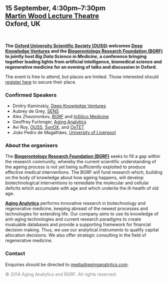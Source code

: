 ## 15 September, 4:30pm–7:30pm<br>[Martin Wood Lecture Theatre](https://goo.gl/maps/sg2zN)<br>Oxford, UK
<br>
 
**The [Oxford University Scientific Society (OUSS)](http://users.ox.ac.uk/~science/) welcomes [Deep Knowledge Ventures](deepknowledgeventures.com) and the [Biogerontology Research Foundation (BGRF)](http://www.bg-rf.org.uk/) to jointly host *Big Data Science in Medicine*, a conference bringing together leading lights from artificial intelligence, biomedical science and regenerative medicine for an evening of talks and discussion in Oxford.**

The event is free to attend, but places are limited. Those interested should [register here](https://www.eventbrite.com/e/big-data-science-in-medicine-congress-tickets-12697056237) to secure their place.

### Confirmed Speakers

* Dmitry Kaminskiy, [Deep Knowledge Ventures](http://deepknowledgeventures.com/)
* Aubrey de Grey, [SENS](http://www.sens.org/)
* Alex Zhavoronkov, [BGRF](http://www.bg-rf.org.uk/) and [InSilico Medicine](http://insilicomedicine.com/)
* Geoffrey Furlonger, [Aging Analytics](http://www.aginganalytics.com)
* Avi Roy, [OUSS](http://users.ox.ac.uk/~science/), [SynOX](http://synox.co.uk/), and [OxTET](http://oxtet.co.uk/)
* João Pedro de Magalhães, [University of Liverpool](http://pcwww.liv.ac.uk/~aging/)

### About the organisers

The **[Biogerontology Research Foundation (BGRF)](http://www.bg-rf.org.uk/)** seeks to fill a gap within the research community, whereby the current scientific understanding of the ageing process is not yet being sufficiently exploited to produce effective medical interventions. The BGRF will fund research which, building on the body of knowledge about how ageing happens, will develop biotechnological interventions to remediate the molecular and cellular deficits which accumulate with age and which underlie the ill-health of old age.

**[Aging Analytics](http://aginganalytics.com)** performs innovative research in biotechnology and regenerative medicine, keeping abreast of the newest processes and technologies for extending life. Our company aims to use its knowledge of anti-aging technologies and current research paradigms to create invaluable databases and provide a supporting framework for financial decision making. Thus, we use our analytical instruments to qualify capital allocation decisions.  We also offer strategic consulting in the field of regenerative medicine.

### Contact

Enquiries should be directed to [media@aginganalytics.com](mailto:media@aginganalytics.com).

<span style="color:gray;">© 2014 Aging Analytics and BGRF. All rights reserved.</span>

<script>
  (function(i,s,o,g,r,a,m){i['GoogleAnalyticsObject']=r;i[r]=i[r]||function(){
  (i[r].q=i[r].q||[]).push(arguments)},i[r].l=1*new Date();a=s.createElement(o),
  m=s.getElementsByTagName(o)[0];a.async=1;a.src=g;m.parentNode.insertBefore(a,m)
  })(window,document,'script','//www.google-analytics.com/analytics.js','ga');

  ga('create', 'UA-41530570-3', 'auto');
  ga('send', 'pageview');

</script>